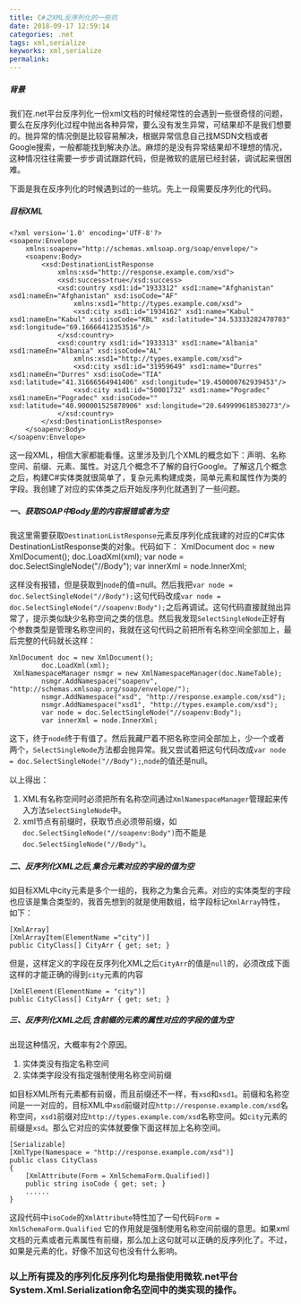```yaml
---
title: C#之XML反序列化的一些坑
date: 2018-09-17 12:59:14
categories: .net
tags: xml,serialize
keyworks: xml,serialize
permalink:
---
```


##### 背景

我们在.net平台反序列化一份xml文档的时候经常性的会遇到一些很奇怪的问题，要么在反序列化过程中抛出各种异常，要么没有发生异常，可结果却不是我们想要的。抛异常的情况倒是比较容易解决，根据异常信息自己找MSDN文档或者Google搜索，一般都能找到解决办法。麻烦的是没有异常结果却不理想的情况，这种情况往往需要一步步调试跟踪代码，但是微软的底层已经封装，调试起来很困难。

下面是我在反序列化的时候遇到过的一些坑。先上一段需要反序列化的代码。

##### 目标XML

    <?xml version='1.0' encoding='UTF-8'?>
    <soapenv:Envelope
        xmlns:soapenv="http://schemas.xmlsoap.org/soap/envelope/">
        <soapenv:Body>
            <xsd:DestinationListResponse
                xmlns:xsd="http://response.example.com/xsd">
                <xsd:success>true</xsd:success>
                <xsd:country xsd1:id="1933312" xsd1:name="Afghanistan" xsd1:nameEn="Afghanistan" xsd:isoCode="AF"
                    xmlns:xsd1="http://types.example.com/xsd">
                    <xsd:city xsd1:id="1934162" xsd1:name="Kabul" xsd1:nameEn="Kabul" xsd:isoCode="KBL" xsd:latitude="34.53333282470703" xsd:longitude="69.16666412353516"/>
                </xsd:country>
                <xsd:country xsd1:id="1933313" xsd1:name="Albania" xsd1:nameEn="Albania" xsd:isoCode="AL"
                    xmlns:xsd1="http://types.example.com/xsd">
                    <xsd:city xsd1:id="31959649" xsd1:name="Durres" xsd1:nameEn="Durres" xsd:isoCode="TIA" xsd:latitude="41.31666564941406" xsd:longitude="19.450000762939453"/>
                    <xsd:city xsd1:id="50001732" xsd1:name="Pogradec" xsd1:nameEn="Pogradec" xsd:isoCode="" xsd:latitude="40.900001525878906" xsd:longitude="20.649999618530273"/>
                </xsd:country>
            </xsd:DestinationListResponse>
        </soapenv:Body>
    </soapenv:Envelope>

这一段XML，相信大家都能看懂。这里涉及到几个XML的概念如下：声明、名称空间、前缀、元素、属性。对这几个概念不了解的自行Google。了解这几个概念之后，构建C#实体类就很简单了，复杂元素构建成类，简单元素和属性作为类的字段。我创建了对应的实体类之后开始反序列化就遇到了一些问题。

##### 一、获取SOAP中Body里的内容报错或者为空

我这里需要获取`DestinationListResponse`元素反序列化成我建的对应的C#实体DestinationListResponse类的对象。代码如下：
     XmlDocument doc = new XmlDocument();
            doc.LoadXml(xml);
            var node = doc.SelectSingleNode("//Body");
            var innerXml = node.InnerXml;

这样没有报错，但是获取到`node`的值=null。然后我把`var node = doc.SelectSingleNode("//Body");`这句代码改成`var node = doc.SelectSingleNode("//soapenv:Body");`之后再调试。这句代码直接就抛出异常了，提示类似缺少名称空间之类的信息。然后我发现`SelectSingleNode`正好有个参数类型是管理名称空间的，我就在这句代码之前把所有名称空间全部加上，最后完整的代码就长这样：

    XmlDocument doc = new XmlDocument();
            doc.LoadXml(xml);
     XmlNamespaceManager nsmgr = new XmlNamespaceManager(doc.NameTable);
            nsmgr.AddNamespace("soapenv", "http://schemas.xmlsoap.org/soap/envelope/");
            nsmgr.AddNamespace("xsd", "http://response.example.com/xsd");
            nsmgr.AddNamespace("xsd1", "http://types.example.com/xsd");
            var node = doc.SelectSingleNode("//soapenv:Body");
            var innerXml = node.InnerXml;
这下，终于`node`终于有值了。然后我藏尸着不把名称空间全部加上，少一个或者两个，`SelectSingleNode`方法都会抛异常。我又尝试着把这句代码改成`var node = doc.SelectSingleNode("//Body");`,`node`的值还是null。

以上得出：

1. XML有名称空间时必须把所有名称空间通过`XmlNamespaceManager`管理起来传入方法`SelectSingleNode`中。
2. xml节点有前缀时，获取节点必须带前缀，如`doc.SelectSingleNode("//soapenv:Body")`而不能是`doc.SelectSingleNode("//Body")`。

##### 二、反序列化XML之后,集合元素对应的字段的值为空

如目标XML中city元素是多个一组的，我称之为集合元素。对应的实体类型的字段也应该是集合类型的，我首先想到的就是使用数组，给字段标记`XmlArray`特性，如下：

    [XmlArray]
    [XmlArrayItem(ElementName ="city")]
    public CityClass[] CityArr { get; set; }

但是，这样定义的字段在反序列化XML之后`CityArr`的值是`null`的，必须改成下面这样的才能正确的得到`city`元素的内容

    [XmlElement(ElementName = "city")]
    public CityClass[] CityArr { get; set; }

##### 三、反序列化XML之后,含前缀的元素的属性对应的字段的值为空

出现这种情况，大概率有2个原因。

1. 实体类没有指定名称空间
2. 实体类字段没有指定强制使用名称空间前缀

如目标XML所有元素都有前缀，而且前缀还不一样，有`xsd`和`xsd1`。前缀和名称空间是一一对应的，目标XML中`xsd`前缀对应`http://response.example.com/xsd`名称空间，`xsd1`前缀对应`http://types.example.com/xsd`名称空间。如`city`元素的前缀是`xsd`。那么它对应的实体就要像下面这样加上名称空间。

    [Serializable]
    [XmlType(Namespace = "http://response.example.com/xsd")]
    public class CityClass
    {
        [XmlAttribute(Form = XmlSchemaForm.Qualified)]
        public string isoCode { get; set; }
        ......
    }
这段代码中`isoCode`的`XmlAttribute`特性加了一句代码`Form = XmlSchemaForm.Qualified` 它的作用就是强制使用名称空间前缀的意思。如果xml文档的元素或者元素属性有前缀，那么加上这句就可以正确的反序列化了。不过，如果是元素的化，好像不加这句也没有什么影响。

### 以上所有提及的序列化反序列化均是指使用微软.net平台System.Xml.Serialization命名空间中的类实现的操作。